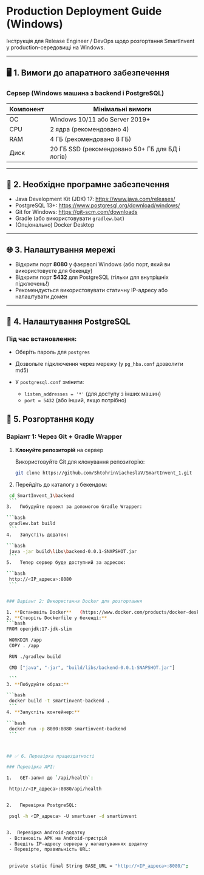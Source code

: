# Production Deployment Guide (Windows)

Інструкція для Release Engineer / DevOps щодо розгортання SmartInvent у production-середовищі на Windows.

---

## 🖥️ 1. Вимоги до апаратного забезпечення

### Сервер (Windows машина з backend і PostgreSQL)

| Компонент | Мінімальні вимоги           |
|-----------|-----------------------------|
| ОС        | Windows 10/11 або Server 2019+ |
| CPU       | 2 ядра (рекомендовано 4)    |
| RAM       | 4 ГБ (рекомендовано 8 ГБ)   |
| Диск      | 20 ГБ SSD (рекомендовано 50+ ГБ для БД і логів) |

---

## 💽 2. Необхідне програмне забезпечення

- Java Development Kit (JDK) 17: https://www.java.com/releases/
- PostgreSQL 13+: https://www.postgresql.org/download/windows/
- Git for Windows: https://git-scm.com/downloads
- Gradle (або використовувати `gradlew.bat`)
- (Опціонально) Docker Desktop
---

## 🌐 3. Налаштування мережі

- Відкрити порт **8080** у фаєрволі Windows (або порт, який ви використовуєте для бекенду)
- Відкрити порт **5432** для PostgreSQL (тільки для внутрішніх підключень!)
- Рекомендується використовувати статичну IP-адресу або налаштувати домен

---

## 🧰 4. Налаштування PostgreSQL

### Під час встановлення:

- Оберіть пароль для `postgres`
- Дозвольте підключення через мережу (у `pg_hba.conf` дозволити md5)
- У `postgresql.conf` змінити:

    - `listen_addresses = '*'` (для доступу з інших машин)
    - `port = 5432` (або інший, якщо потрібно)


## 🚀 5. Розгортання коду

### Варіант 1: Через Git + Gradle Wrapper

1. **Клонуйте репозиторій** на сервер

   Використовуйте Git для клонування репозиторію:

   ```bash
   git clone https://github.com/ShtohrinViacheslaV/SmartInvent_1.git
    ```
   
2.   Перейдіть до каталогу з бекендом:

   ```bash
    cd SmartInvent_1\backend
    ```
3.   Побудуйте проект за допомогою Gradle Wrapper:

   ```bash
    gradlew.bat build
    ```
4.   Запустіть додаток:

   ```bash
    java -jar build\libs\backend-0.0.1-SNAPSHOT.jar
    ```
5.   Тепер сервер буде доступний за адресою:

   ```bash
    http://<IP_адреса>:8080
    ```


### Варіант 2: Використання Docker для розгортання

1. **Встановіть Docker**   (https://www.docker.com/products/docker-desktop)
2. **Створіть Dockerfile у бекенді:**
   ```bash
   FROM openjdk:17-jdk-slim

    WORKDIR /app
    COPY . /app

    RUN ./gradlew build

    CMD ["java", "-jar", "build/libs/backend-0.0.1-SNAPSHOT.jar"]

    ```
3. **Побудуйте образ:**

   ```bash
    docker build -t smartinvent-backend .
    ```
4. **Запустіть контейнер:**

   ```bash
    docker run -p 8080:8080 smartinvent-backend
    ```



## ✅ 6. Перевірка працездатності

### Перевірка API:

1.   GET-запит до `/api/health`:

    http://<IP_адреса>:8080/api/health


2.   Перевірка PostgreSQL:

    psql -h <IP_адреса> -U smartuser -d smartinvent


3.  Перевірка Android-додатку
    - Встановіть APK на Android-пристрій
    - Введіть IP-адресу сервера у налаштуваннях додатку
    - Перевірте, правильність URL:
    

    private static final String BASE_URL = "http://<IP_адреса>:8080/";

